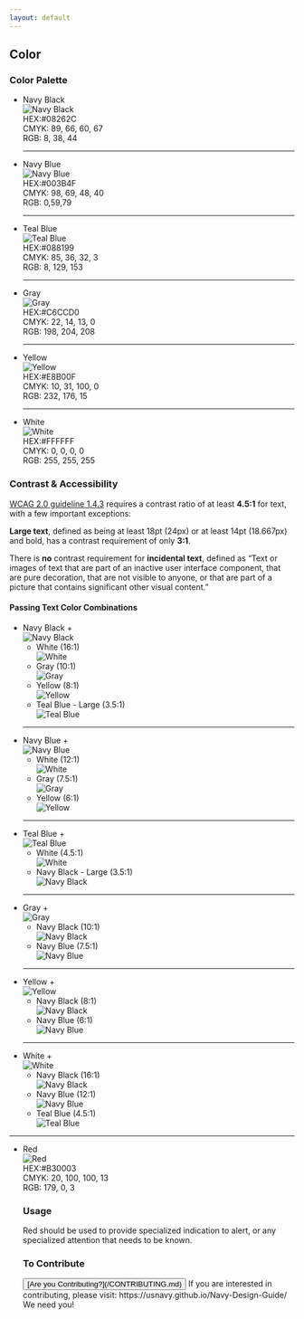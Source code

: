 ```yaml
---
layout: default
---
```

## Color

### Color Palette

<ul class="palette">
  <li class="swatch swatch--navy-black">
    <div class="swatch__name">Navy Black</div>
    <img src="img/Navy Black - PLAIN.jpg" alt="Navy Black" class="swatch-box-large"><br>
    HEX:#08262C  <br>
    CMYK: 89, 66, 60, 67  <br>
    RGB:  8, 38, 44  <br>
  </li>
  <hr>
  <li class="swatch swatch--navy-blue">
    <div class="swatch__name">Navy Blue</div>
    <img src="img/Navy Blue - PLAIN.jpg" alt="Navy Blue" class="swatch-box-large"><br>
    HEX:#003B4F  <br>
    CMYK: 98, 69, 48, 40  <br>
    RGB: 0,59,79  <br>
  </li>
  <hr>
  <li class="swatch swatch--teal-blue">
    <div class="swatch__name">Teal Blue</div>
    <img src="img/Teal Blue - PLAIN.jpg" alt="Teal Blue" class="swatch-box-large"><br>
    HEX:#088199  <br>
    CMYK: 85, 36, 32, 3  <br>
    RGB: 8, 129, 153  <br>
  </li>
  <hr>
  <li class="swatch swatch--gray">
    <div class="swatch__name">Gray</div>
    <img src="img/Gray - PLAIN.jpg" alt="Gray" class="swatch-box-large"><br>
    HEX:#C6CCD0  <br>
    CMYK: 22, 14, 13, 0  <br>
    RGB: 198, 204, 208  <br>
  </li>
  <hr>
  <li class="swatch swatch--yellow">
    <div class="swatch__name">Yellow</div>
    <img src="img/Yellow - PLAIN.jpg" alt="Yellow" class="swatch-box-large"><br>
    HEX:#E8B00F  <br>
    CMYK: 10, 31, 100, 0  <br>
    RGB: 232, 176, 15  <br>
  </li>
  <hr>
  <li class="swatch swatch--navy-white">
    <div class="swatch__name">White</div>
    <img src="img/Navy White - PLAIN.jpg" alt="White" class="swatch-box-large"><br>
    HEX:#FFFFFF  <br>
    CMYK: 0, 0, 0, 0  <br>
    RGB: 255, 255, 255  <br>
  </li>
</ul>

### Contrast & Accessibility
[WCAG 2.0 guideline 1.4.3](https://www.w3.org/TR/WCAG20/#visual-audio-contrast) requires
a contrast ratio of at least **4.5:1** for text, with a few important exceptions:

**Large text**, defined as being at least 18pt (24px) or at least 14pt (18.667px) and
bold, has a contrast requirement of only **3:1**.

There is **no** contrast requirement for **incidental text**, defined as “Text or images
of text that are part of an inactive user interface component, that are pure decoration,
that are not visible to anyone, or that are part of a picture that contains significant
other visual content.”

#### Passing Text Color Combinations

<ul class="text-color-combinations">
 <li class="swatch swatch--navy-black">
    <div class="swatch__name">Navy Black +</div>
    <img src="img/Navy Black - PLAIN.jpg" alt="Navy Black" class="swatch-box-large"><br>
    <ul class="swatch__options">
      <li class="swatch__option swatch__option--navy-white">White (16:1)</li>
      <img src="img/Navy White - PLAIN.jpg" alt="White" class="swatch-box"><br>
      <li class="swatch__option swatch__option--gray">Gray (10:1)</li>
      <img src="img/Gray - PLAIN.jpg" alt="Gray" class="swatch-box"><br>
      <li class="swatch__option swatch__option--yellow">Yellow (8:1)</li>
      <img src="img/Yellow - PLAIN.jpg" alt="Yellow" class="swatch-box"><br>
      <li class="swatch__option swatch__option--teal-blue swatch__option--large">Teal Blue - Large (3.5:1)</li>
      <img src="img/Teal Blue - PLAIN.jpg" alt="Teal Blue" class="swatch-box"><br>
    </ul>
  </li>
  <hr>
  <li class="swatch swatch--navy-blue">
    <div class="swatch__name">Navy Blue +</div>
    <img src="img/Navy Blue - PLAIN.jpg" alt="Navy Blue" class="swatch-box-large"><br>
    <ul class="swatch__options">
      <li class="swatch__option swatch__option--navy-white">White (12:1)</li>
      <img src="img/Navy White - PLAIN.jpg" alt="White" class="swatch-box"><br>
      <li class="swatch__option swatch__option--gray">Gray (7.5:1)</li>
      <img src="img/Gray - PLAIN.jpg" alt="Gray" class="swatch-box"><br>
      <li class="swatch__option swatch__option--yellow">Yellow (6:1)</li>
      <img src="img/Yellow - PLAIN.jpg" alt="Yellow" class="swatch-box"><br>
    </ul>
  </li>
  <hr>
  <li class="swatch swatch--teal-blue">
    <div class="swatch__name">Teal Blue +</div>
    <img src="img/Teal Blue - PLAIN.jpg" alt="Teal Blue" class="swatch-box-large"><br>
    <ul class="swatch__options">
      <li class="swatch__option swatch__option--navy-white">White (4.5:1)</li>
      <img src="img/Navy White - PLAIN.jpg" alt="White" class="swatch-box"><br>
      <li class="swatch__option swatch__option--navy-black swatch__option--large">Navy Black - Large (3.5:1)</li>
      <img src="img/Navy Black - PLAIN.jpg" alt="Navy Black" class="swatch-box"><br>
    </ul>
  </li>
  <hr>
  <li class="swatch swatch--gray">
    <div class="swatch__name">Gray +</div>
    <img src="img/Gray - PLAIN.jpg" alt="Gray" class="swatch-box-large"><br>
    <ul class="swatch__options">
      <li class="swatch__option swatch__option--navy-black">Navy Black (10:1)</li>
      <img src="img/Navy Black - PLAIN.jpg" alt="Navy Black" class="swatch-box"><br>
      <li class="swatch__option swatch__option--navy-blue">Navy Blue (7.5:1)</li>
      <img src="img/Navy Blue - PLAIN.jpg" alt="Navy Blue" class="swatch-box"><br>
    </ul>
  </li>
  <hr>
  <li class="swatch swatch--yellow">
    <div class="swatch__name">Yellow +</div>
    <img src="img/Yellow - PLAIN.jpg" alt="Yellow" class="swatch-box-large"><br>
    <ul class="swatch__options">
      <li class="swatch__option swatch__option--navy-black">Navy Black (8:1)</li>
      <img src="img/Navy Black - PLAIN.jpg" alt="Navy Black" class="swatch-box"><br>
      <li class="swatch__option swatch__option--navy-blue">Navy Blue (6:1)</li>
      <img src="img/Navy Blue - PLAIN.jpg" alt="Navy Blue" class="swatch-box"><br>
    </ul>
  </li>
  <hr>
  <li class="swatch swatch--navy-white">
    <div class="swatch__name">White +</div>
    <img src="img/Navy White - PLAIN.jpg" alt="White" class="swatch-box-large"><br>
    <ul class="swatch__options">
      <li class="swatch__option swatch__option--navy-black">Navy Black (16:1)</li>
      <img src="img/Navy Black - PLAIN.jpg" alt="Navy Black" class="swatch-box"><br>
      <li class="swatch__option swatch__option--navy-blue">Navy Blue (12:1)</li>
      <img src="img/Navy Blue - PLAIN.jpg" alt="Navy Blue" class="swatch-box"><br>
      <li class="swatch__option swatch__option--teal-blue">Teal Blue (4.5:1)</li>
      <img src="img/Teal Blue - PLAIN.jpg" alt="Teal Blue" class="swatch-box"><br>
    </ul>
  </li>
</ul>

<hr>

<ul class="palette">
  <li class="swatch swatch--navy-red">
    <div class="swatch__name">Red</div>
    <img src="img/Red - PLAIN.jpg" alt="Red" class="swatch-box-large"><br>
    HEX:#B30003  <br>
    CMYK: 20, 100, 100, 13  <br>
    RGB:  179, 0, 3  <br>
  </li>

### Usage
Red should be used to provide specialized indication to alert, or any specialized attention that needs to be known.


### To Contribute<br>
<button id="contribute-guidance">
[Are you Contributing?](/CONTRIBUTING.md)
</button>  
<span class="contribute-comment">If you are interested in contributing, please visit: https://usnavy.github.io/Navy-Design-Guide/ <br>We need you!</span>
<br>
<br>


